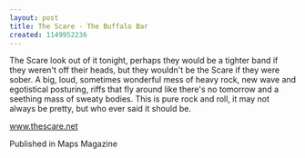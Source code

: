 ```yaml
---
layout: post
title: The Scare - The Buffalo Bar
created: 1149952236
---
```

The Scare look out of it tonight, perhaps they would be a tighter band if they weren't off their heads, but they wouldn't be the Scare if they were sober. A big, loud, sometimes wonderful mess of heavy rock, new wave and egotistical posturing, riffs that fly around like there's no tomorrow and a seething mass of sweaty bodies. This is pure rock and roll, it may not always be pretty, but who ever said it should be.<p><a href='http://www.thescare.net' target='_blank'>www.thescare.net</a>
<p>Published in Maps Magazine</p>
